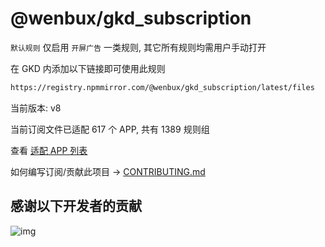 # @wenbux/gkd_subscription

`默认规则` 仅启用 `开屏广告` 一类规则, 其它所有规则均需用户手动打开

在 GKD 内添加以下链接即可使用此规则

```txt
https://registry.npmmirror.com/@wenbux/gkd_subscription/latest/files
```

当前版本: v8

当前订阅文件已适配 617 个 APP, 共有 1389 规则组

查看 [适配 APP 列表](./AppList.md)

如何编写订阅/贡献此项目 -> [CONTRIBUTING.md](./CONTRIBUTING.md)

## 感谢以下开发者的贡献

![img](https://contrib.rocks/image?repo=gkd-kit/subscription&_v=8)
